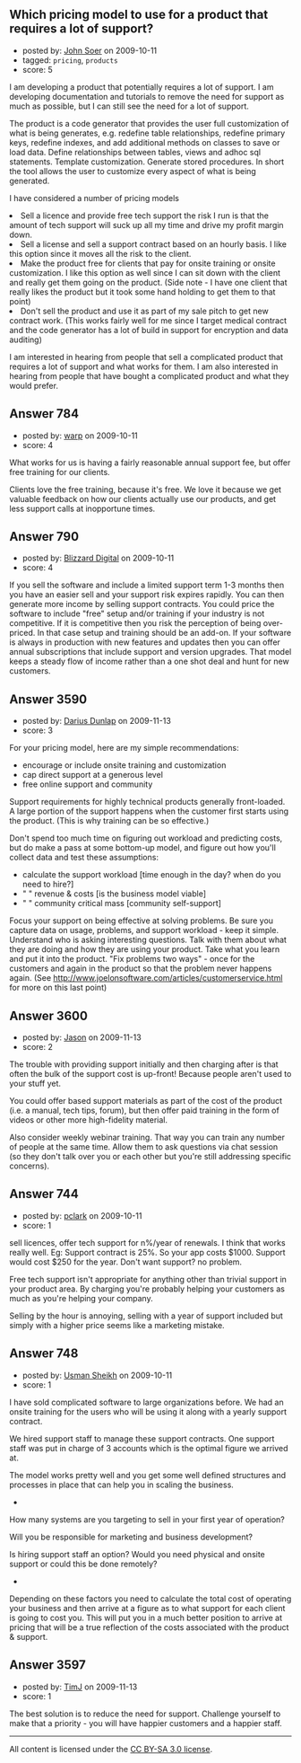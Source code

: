 ## Which pricing model to use for a product that requires a lot of support?

- posted by: [John Soer](https://stackexchange.com/users/-1/96-john-soer) on 2009-10-11
- tagged: `pricing`, `products`
- score: 5

I am developing a product that potentially requires a lot of support. I am developing documentation and tutorials to remove the need for support as much as possible, but I can still see the need for a lot of support.

The product is a code generator that provides the user full customization of what is being generates, e.g. redefine table relationships, redefine primary keys, redefine indexes, and add additional methods on classes to save or load data. Define relationships between tables, views and adhoc sql statements. Template customization. Generate stored procedures. In short the tool allows the user to customize every aspect of what is being generated. 

I have considered a number of pricing models
<li> Sell a licence and provide free tech support the risk I run is that the amount of tech support will suck up all my time and drive my profit margin down.
<li> Sell a license and sell a support contract based on an hourly basis. I like this option since it moves all the risk to the client.
<li> Make the product free for clients that pay for onsite training or onsite customization. I like this option as well since I can sit down with the client and really get them going on the product. (Side note - I have one client that really likes the product but it took some hand holding to get them to that point)
<li> Don't sell the product and use it as part of my sale pitch to get new contract work. (This works fairly well for me since I target medical contract and the code generator has a lot of build in support for encryption and data auditing)

I am interested in hearing from people that sell a complicated product that requires a lot of support and what works for them. I am also interested in hearing from people that have bought a complicated product and what they would prefer.



## Answer 784

- posted by: [warp](https://stackexchange.com/users/-1/201-warp) on 2009-10-11
- score: 4

What works for us is having a fairly reasonable annual support fee, but offer free training for our clients.  

Clients love the free training, because it's free.  We love it because we get valuable feedback on how our clients actually use our products, and get less support calls at inopportune times.


## Answer 790

- posted by: [Blizzard Digital](https://stackexchange.com/users/-1/32-blizzard-digital) on 2009-10-11
- score: 4

If you sell the software and include a limited support term 1-3 months then you have an easier sell and your support risk expires rapidly. You can then generate more income by selling support contracts. You could price the software to include "free" setup and/or training if your industry is not competitive. If it is competitive then you risk the perception of being over-priced. In that case setup and training should be an add-on. If your software is always in production with new features and updates then you can offer annual subscriptions that include support and version upgrades. That model keeps a steady flow of income rather than a one shot deal and hunt for new customers.


## Answer 3590

- posted by: [Darius Dunlap](https://stackexchange.com/users/-1/1470-darius-dunlap) on 2009-11-13
- score: 3

For your pricing model, here are my simple recommendations:

- encourage or include onsite training and customization
- cap direct support at a generous level
- free online support and community

Support requirements for highly technical products generally front-loaded. A large portion of the support happens when the customer first starts using the product. (This is why training can be so effective.)

Don't spend too much time on figuring out workload and predicting costs, but do make a pass at some bottom-up model, and figure out how you'll collect data and test these assumptions:

- calculate the support workload [time enough in the day? when do you need to hire?]
- " " revenue & costs [is the business model viable]
- " " community critical mass [community self-support]

Focus your support on being effective at solving problems. Be sure you capture data on usage, problems, and support workload - keep it simple. Understand who is asking interesting questions. Talk with them about what they are doing and how they are using your product. Take what you learn and put it into the product. "Fix problems two ways" - once for the customers and again in the product so that the problem never happens again. (See http://www.joelonsoftware.com/articles/customerservice.html for more on this last point)



## Answer 3600

- posted by: [Jason](https://stackexchange.com/users/-1/2-jason) on 2009-11-13
- score: 2

The trouble with providing support initially and then charging after is that often the bulk of the support cost is up-front!  Because people aren't used to your stuff yet.

You could offer based support materials as part of the cost of the product (i.e. a manual, tech tips, forum), but then offer paid training in the form of videos or other more high-fidelity material.

Also consider weekly webinar training.  That way you can train any number of people at the same time.  Allow them to ask questions via chat session (so they don't talk over you or each other but you're still addressing specific concerns).


## Answer 744

- posted by: [pclark](https://stackexchange.com/users/-1/303-pclark) on 2009-10-11
- score: 1

sell licences, offer tech support for n%/year of renewals. I think that works really well. Eg:
Support contract is 25%. So your app costs $1000. Support would cost $250 for the year. Don't want support? no problem. 

Free tech support isn't appropriate for anything other than trivial support in your product area. By charging you're probably helping your customers as much as you're helping your company. 

Selling by the hour is annoying, selling with a year of support included but simply with a higher price seems like a marketing mistake. 


## Answer 748

- posted by: [Usman Sheikh](https://stackexchange.com/users/-1/392-usman-sheikh) on 2009-10-11
- score: 1

I have sold complicated software to large organizations before. We had an onsite training for the users who will be using it along with a yearly support contract.

We hired support staff to manage these support contracts. One support staff was put in charge of 3 accounts which is the optimal figure we arrived at. 

The model works pretty well and you get some well defined structures and processes in place that can help you in scaling the business.

-

How many systems are you targeting to sell in your first year of operation? 

Will you be responsible for marketing and business development?

Is hiring support staff an option? Would you need physical and onsite support or could this be done remotely?

-

Depending on these factors you need to calculate the total cost of operating your business and then arrive at a figure as to what support for each client is going to cost you. This will put you in a much better position to arrive at pricing that will be a true reflection of the costs associated with the product & support.




## Answer 3597

- posted by: [TimJ](https://stackexchange.com/users/-1/1172-timj) on 2009-11-13
- score: 1

The best solution is to reduce the need for support.  Challenge yourself to make that a priority - you will have happier customers and a happier staff.  





---

All content is licensed under the [CC BY-SA 3.0 license](https://creativecommons.org/licenses/by-sa/3.0/).

